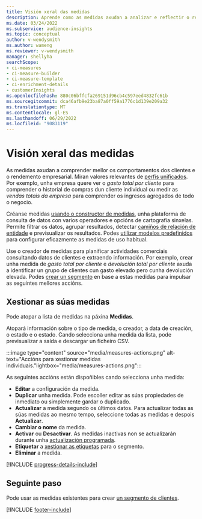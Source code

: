 ```yaml
---
title: Visión xeral das medidas
description: Aprende como as medidas axudan a analizar e reflectir o rendemento da túa empresa.
ms.date: 03/24/2022
ms.subservice: audience-insights
ms.topic: conceptual
author: v-wendysmith
ms.author: wameng
ms.reviewer: v-wendysmith
manager: shellyha
searchScope:
- ci-measures
- ci-measure-builder
- ci-measure-template
- ci-enrichment-details
- customerInsights
ms.openlocfilehash: 880c06bffcfa269151d96cb4c597eed4832fc61b
ms.sourcegitcommit: dca46afb9e23ba87a0ff59a1776c1d139e209a32
ms.translationtype: MT
ms.contentlocale: gl-ES
ms.lasthandoff: 06/29/2022
ms.locfileid: "9083119"
---
```

# <a name="measures-overview"></a>Visión xeral das medidas

As medidas axudan a comprender mellor os comportamentos dos clientes e o rendemento empresarial. Miran valores relevantes de [perfís unificados](data-unification.md). Por exemplo, unha empresa quere ver o *gasto total por cliente* para comprender o historial de compras dun cliente individual ou medir as *vendas totais da empresa* para comprender os ingresos agregados de todo o negocio.  

Créanse medidas [usando o constructor de medidas](measure-builder.md), unha plataforma de consulta de datos con varios operadores e opcións de cartografía sinxelas. Permite filtrar os datos, agrupar resultados, detectar [camiños de relación de entidade](relationships.md) e previsualizar os resultados. Podes [utilizar modelos predefinidos](measure-templates.md) para configurar eficazmente as medidas de uso habitual.

Use o creador de medidas para planificar actividades comerciais consultando datos de clientes e extraendo información. Por exemplo, crear unha medida de *gasto total por cliente* e *devolución total por cliente* axuda a identificar un grupo de clientes cun gasto elevado pero cunha devolución elevada. Podes [crear un segmento](segments.md) en base a estas medidas para impulsar as seguintes mellores accións.

## <a name="manage-your-measures"></a>Xestionar as súas medidas

Pode atopar a lista de medidas na páxina **Medidas**.

Atopará información sobre o tipo de medida, o creador, a data de creación, o estado e o estado. Cando selecciona unha medida da lista, pode previsualizar a saída e descargar un ficheiro CSV.

:::image type="content" source="media/measures-actions.png" alt-text="Accións para xestionar medidas individuais."lightbox="media/measures-actions.png":::

As seguintes accións están dispoñibles cando selecciona unha medida:

- **Editar** a configuración da medida.
- **Duplicar** unha medida. Pode escoller editar as súas propiedades de inmediato ou simplemente gardar o duplicado.
- **Actualizar** a medida segundo os últimos datos. Para actualizar todas as súas medidas ao mesmo tempo, seleccione todas as medidas e despois **Actualizar**.
- **Cambiar o nome** da medida.
- **Activar** ou **Desactivar**. As medidas inactivas non se actualizarán durante unha [actualización programada](system.md#schedule-tab).
- **Etiquetar** a [xestionar as etiquetas](work-with-tags-columns.md#manage-tags) para o segmento.
- **Eliminar** a medida.

[!INCLUDE [progress-details-include](includes/progress-details-pane.md)]

## <a name="next-step"></a>Seguinte paso

Pode usar as medidas existentes para crear [un segmento de clientes](segments.md).

[!INCLUDE [footer-include](includes/footer-banner.md)]
